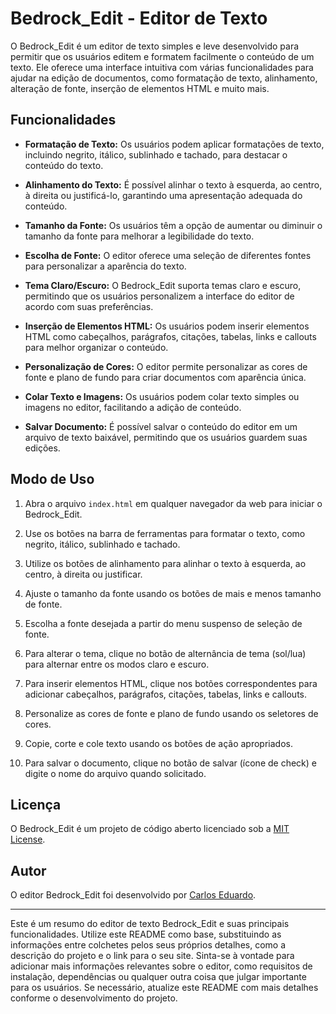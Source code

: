 <div class="markdown prose w-full break-words dark:prose-invert dark"><h1>Bedrock_Edit - Editor de Texto</h1><p>O Bedrock_Edit é um editor de texto simples e leve desenvolvido para permitir que os usuários editem e formatem facilmente o conteúdo de um texto. Ele oferece uma interface intuitiva com várias funcionalidades para ajudar na edição de documentos, como formatação de texto, alinhamento, alteração de fonte, inserção de elementos HTML e muito mais.</p><h2>Funcionalidades</h2><ul><li><p><strong>Formatação de Texto:</strong> Os usuários podem aplicar formatações de texto, incluindo negrito, itálico, sublinhado e tachado, para destacar o conteúdo do texto.</p></li><li><p><strong>Alinhamento do Texto:</strong> É possível alinhar o texto à esquerda, ao centro, à direita ou justificá-lo, garantindo uma apresentação adequada do conteúdo.</p></li><li><p><strong>Tamanho da Fonte:</strong> Os usuários têm a opção de aumentar ou diminuir o tamanho da fonte para melhorar a legibilidade do texto.</p></li><li><p><strong>Escolha de Fonte:</strong> O editor oferece uma seleção de diferentes fontes para personalizar a aparência do texto.</p></li><li><p><strong>Tema Claro/Escuro:</strong> O Bedrock_Edit suporta temas claro e escuro, permitindo que os usuários personalizem a interface do editor de acordo com suas preferências.</p></li><li><p><strong>Inserção de Elementos HTML:</strong> Os usuários podem inserir elementos HTML como cabeçalhos, parágrafos, citações, tabelas, links e callouts para melhor organizar o conteúdo.</p></li><li><p><strong>Personalização de Cores:</strong> O editor permite personalizar as cores de fonte e plano de fundo para criar documentos com aparência única.</p></li><li><p><strong>Colar Texto e Imagens:</strong> Os usuários podem colar texto simples ou imagens no editor, facilitando a adição de conteúdo.</p></li><li><p><strong>Salvar Documento:</strong> É possível salvar o conteúdo do editor em um arquivo de texto baixável, permitindo que os usuários guardem suas edições.</p></li></ul><h2>Modo de Uso</h2><ol><li><p>Abra o arquivo <code>index.html</code> em qualquer navegador da web para iniciar o Bedrock_Edit.</p></li><li><p>Use os botões na barra de ferramentas para formatar o texto, como negrito, itálico, sublinhado e tachado.</p></li><li><p>Utilize os botões de alinhamento para alinhar o texto à esquerda, ao centro, à direita ou justificar.</p></li><li><p>Ajuste o tamanho da fonte usando os botões de mais e menos tamanho de fonte.</p></li><li><p>Escolha a fonte desejada a partir do menu suspenso de seleção de fonte.</p></li><li><p>Para alterar o tema, clique no botão de alternância de tema (sol/lua) para alternar entre os modos claro e escuro.</p></li><li><p>Para inserir elementos HTML, clique nos botões correspondentes para adicionar cabeçalhos, parágrafos, citações, tabelas, links e callouts.</p></li><li><p>Personalize as cores de fonte e plano de fundo usando os seletores de cores.</p></li><li><p>Copie, corte e cole texto usando os botões de ação apropriados.</p></li><li><p>Para salvar o documento, clique no botão de salvar (ícone de check) e digite o nome do arquivo quando solicitado.</p></li></ol><h2>Licença</h2><p>O Bedrock_Edit é um projeto de código aberto licenciado sob a <a href="LICENSE" target="_new">MIT License</a>.</p><h2>Autor</h2><p>O editor Bedrock_Edit foi desenvolvido por <a href="github.com/caduzz" target="_new">Carlos Eduardo</a>.</p><hr><p>Este é um resumo do editor de texto Bedrock_Edit e suas principais funcionalidades. Utilize este README como base, substituindo as informações entre colchetes pelos seus próprios detalhes, como a descrição do projeto e o link para o seu site. Sinta-se à vontade para adicionar mais informações relevantes sobre o editor, como requisitos de instalação, dependências ou qualquer outra coisa que julgar importante para os usuários. Se necessário, atualize este README com mais detalhes conforme o desenvolvimento do projeto.</p></div>